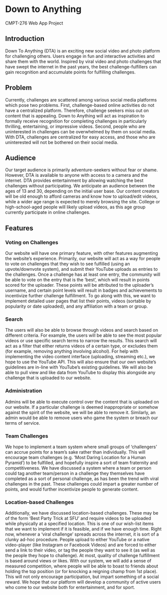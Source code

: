 # Down to Anything
CMPT-276 Web App Project

## Introduction

Down To Anything (DTA) is an exciting new social video and photo platform for challenging others.  Users engage in fun and interactive activities and share them with the world. Inspired by viral video and photo challenges that have swept the internet in the past years, the best challenge-fulfillers can gain recognition and accumulate points for fulfilling challenges.

## Problem

Currently, challenges are scattered among various social media platforms which pose two problems. First, challenge-based online activities do not have a centralized platform. Therefore, challenge seekers miss out on content that is appealing. Down to Anything will act as inspiration  to formally receive recognition for completing challenges in particularly thrilling, entertaining, or impressive videos.  Second, people who are uninterested in challenges can be overwhelmed by them on social media. With DTA, challenges are centralized for easy access, and those who are uninterested will not be bothered on their social media.

## Audience

Our target audience is primarily adventure-seekers without fear or shame.  However, DTA is available to anyone with access to a camera and the internet.  DTA provides entertainment by allowing watching the best challenges without participating. We anticipate an audience between the ages of 13 and 30, depending on the initial user base. Our content creators will be old enough to afford cameras and know how to upload/edit videos, while a wider age range is expected to merely browsing the site.  College or high-school-aged people will likely upload videos, as this age group currently participate in online challenges.

## Features

### Voting on Challenges

Our website will have one primary feature, with other features augmenting the website’s experience. Primarily, our website will act as a way for people to vote on challenges that they wish to see fulfilled (using an upvote/downvote system), and submit their YouTube uploads as entries to the challenges. Once a challenge has at least one entry, the community will be able to vote on the entry that is the ‘best’, which will result in points scored for the uploader. These points will be attributed to the uploader’s username, and certain point levels will result in badges and achievements to incentivize further challenge fulfillment. To go along with this, we want to implement detailed user pages that list their points, videos (sortable by popularity or date uploaded), and any affiliation with a team or group.

### Search

The users will also be able to browse through videos and search based on different criteria.  For example, the users will be able to see the most popular videos or use specific search terms to narrow the results. This search will act as a filter that either returns videos of a certain type, or excludes them (for example, removing anything involving alcohol). For help with implementing the video content interface (uploading, streaming etc.), we hope to use the YouTube API. This will also ensure that our own website’s guidelines are in-line with YouTube’s existing guidelines. We will also be able to pull view and like data from YouTube to display this alongside any challenge that is uploaded to our website.

### Administration

Admins will be able to execute control over the content that is uploaded on our website. If a particular challenge is deemed inappropriate or somehow against the spirit of the website, we will be able to remove it. Similarly, an admin would be able to remove users who game the system or breach our terms of service.

### Team Challenges

We hope to implement a team system where small groups of ‘challengers’ can accrue points for a team’s sake rather than individually. This will encourage team challenges (e.g. ‘Most Daring Location for a Human Pyramid’) to be fulfilled, and hopefully inspire a sort of team fraternity and competitiveness. We have discussed a system where a team or person could tag another team/person in a challenge they themselves have completed as a sort of personal challenge, as has been the trend with viral challenges in the past. These challenges could impart a greater number of points, and would further incentivize people to generate content.

### Location-based Challenges

Additionally, we have discussed location-based challenges. These may be of the form ‘Best Party Trick at SFU’ and require videos to be uploaded while physically at a specified location. This is one of our wish-list items that we want to implement if it is feasible, and if we have enough time.
Right now, whenever a ‘viral challenge’ spreads across the internet, it is sort of a clunky ad-hoc procedure. People upload to either YouTube or a native video-player (like Instagram or Facebook Videos) and are forced to either send a link to their video, or tag the people they want to see it (as well as the people they hope to challenge). At most, quality of challenge fulfillment is based around views or likes. With our system, we will add a sense of measured competition, where people will be able to boast to friends about holding the top position (or for knocking a reigning champ from 1st place). This will not only encourage participation, but impart something of a social reward. We hope that our platform will develop a community of active users who come to our website both for entertainment, and for sport.
